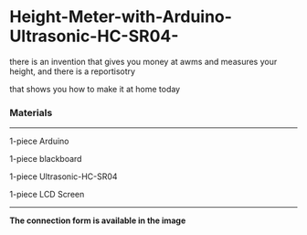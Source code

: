 # Height-Meter-with-Arduino-Ultrasonic-HC-SR04-

there is an invention that gives you money at awms 
and measures your 
height, and there is a reportisotry 


that 
shows 
you how to make it at home today

### Materials ###
---
1-piece Arduino


1-piece blackboard


1-piece Ultrasonic-HC-SR04


1-piece LCD Screen

---

__The connection form is available in the image__
